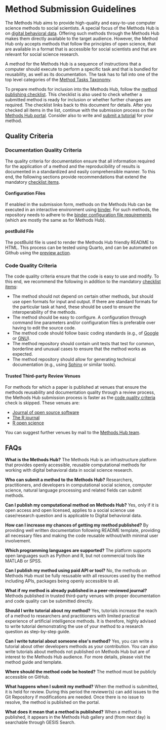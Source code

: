# Method Submission Guidelines

The Methods Hub aims to provide high-quality and easy-to-use computer science methods to social scientists. A special focus of the Methods Hub is on [digital behavioral data](https://www.gesis.org/en/institute/about-us/digital-behavioral-data). Offering such methods through the Methods Hub makes them directly available to the target audience. However, the Method Hub only accepts methods that follow the principles of open science, that are available in a format that is accessible for social scientists and that are relevant for social science research.

A method for the Methods Hub is a sequence of instructions that a computer should execute to perform a specific task and that is bundled for reusability, as well as its documentation. The task has to fall into one of the top level categories of the [Method Tasks Taxonomy](tasks.md).

To prepare methods for inclusion into the Methods Hub, follow the [method publishing checklist](README.md#method-publishing-checklist). This checklist is also used to check whether a submitted method is ready for inclusion or whether further changes are required. The checklist links back to this document for details. After you checked all items in the list, continue with the submission process on the [Methods Hub portal](https://methodshub.gesis.org). Consider also to write and [submit a tutorial](https://github.com/GESIS-Methods-Hub/guidelines-for-tutorials) for your method.

## Quality Criteria

### Documentation Quality Criteria

The quality criteria for documentation ensure that all information required for the application of a method and the reproducibility of results is documented in a standardized and easily comprehensible manner. To this end, the following sections provide recommendations that extend the mandatory [checklist items](README.md#documentation-quality-criteria).

#### Configuration Files

If enabled in the submission form, methods on the Methods Hub can be executed in an interactive environment using [binder](https://mybinder.readthedocs.io/en/latest/index.html). For such methods, the repository needs to adhere to the [binder configuration file requirements](https://mybinder.readthedocs.io/en/latest/using/config_files.html) (which are mostly the same as for Methods Hub).

#### postBuild File

The postBuild file is used to render the Methods Hub friendly README to HTML. This process can be tested using Quarto, and can be automated on Github using the [preview action](https://github.com/GESIS-Methods-Hub/preview?tab=readme-ov-file#usage).

### Code Quality Criteria

The code quality criteria ensure that the code is easy to use and modify. To this end, we recommend the following in addition to the mandatory [checklist items](README.md#code-quality-criteria):

- The method should not depend on certain other methods, but should use open formats for input and output. If there are standard formats for the particular task at hand, these should be used to ensure the interoperability of the methods.
- The method should be easy to configure. A configuration through command line parameters and/or configuration files is preferable over having to edit the source code.
- The method code should follow basic coding standards (e.g., of [Google](https://google.github.io/styleguide/) or [GNU](https://www.gnu.org/prep/standards/standards.html)).
- The method repository should contain unit tests that test for common, borderline and unusual cases to ensure that the method works as expected.
- The method repository should allow for generating technical documentation (e.g., using [Sphinx](https://www.sphinx-doc.org) or similar tools).

#### Trusted Third-party Review Venues

For methods for which a paper is published at venues that ensure the methods reusability and documentation quality through a review process, the Methods Hub submission process is faster as the [code quality criteria](README.md#code-quality-criteria) check is skipped. These venues are:

- [Journal of open source software](https://joss.theoj.org/)
- [The R journal](https://journal.r-project.org/)
- [R open science](https://ropensci.org/)

You can suggest further venues by mail to the [Methods Hub team][methodshub-email].

## FAQs

**What is the Methods Hub?**
The Methods Hub is an infrastructure platform that provides openly accessible, reusable computational methods for working with digital behavioral data in social science research.

**Who can submit a method to the Methods Hub?**
Researchers, practitioners, and developers in computational social science, computer science, natural language processing and related fields can submit methods.

**Can I publish my computational method on Methods Hub?**
Yes, only if it is open access and open licensed, applies to a social science use case/research question and is applicable to Digital behavioral data.

**How can I increase my chances of getting my method published?**
By providing well written documentation following README template, providing all necessary files and making the code reusable without/with minimal user involvement.

**Which programming languages are supported?**
The platform supports open languages such as Python and R, but not commercial tools like MATLAB or SPSS.

**Can I publish my method using paid API or tool?**
No, the methods on Methods Hub must be fully resusable with all resources used by the method including APIs, packages being openly accessible to all.

**What if my method is already published in a peer-reviewed journal?**
Methods published in trusted third-party venues with proper documentation and code quality can be submitted directly.

**Should I write tutorial about my method?**
Yes, tutorials increase the reach of a method to researchers and practitioners with limited practical experience of artificial intelligence methods. It is therefore, highly advised to write tutorial demonstrating the use of your method to a research question as step-by-step guide.

**Can I write tutorial about someone else's method?**
Yes, you can write a tutorial about other developers methods as your contribution. You can also write tutorials about methods not published on Methods Hub but are of interest to the Methods Hub audience. For more details, please visit the method guide and template.

**Where should the method code be hosted?**
The method must be publicly accessible on GitHub.

**What happens when I submit my method?**
When the method is submitted, it is held for review. During this period the reviewer(s) can add issues to the Git Repository if modifications are needed. Once there is no issue to resolve, the method is published on the portal.

**What does it mean that a method is published?**
When a method is published, it appears in the Methods Hub gallery and (from next day) is searchable through GESIS Search.

[methodshub-email]: mailto:methodshub@gesis.org
